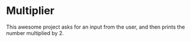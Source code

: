 # Multiplier

This awesome project asks for an input from the user, and then prints the number multiplied by 2.